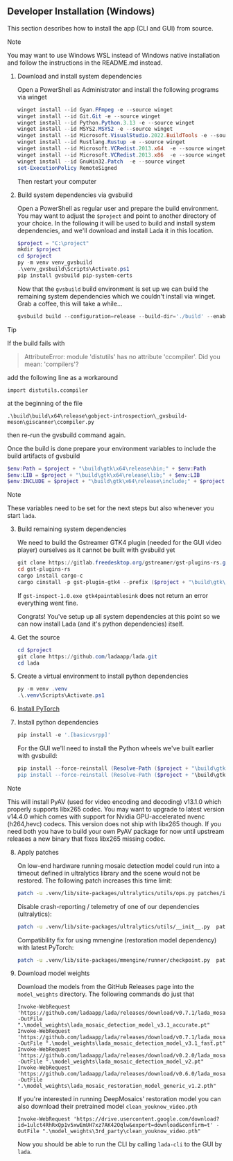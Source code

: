 ## Developer Installation (Windows)
This section describes how to install the app (CLI and GUI) from source.

> [!NOTE]
> You may want to use Windows WSL instead of Windows native installation and follow the instructions in the README.md instead.

1) Download and install system dependencies
   
   Open a PowerShell as Administrator and install the following programs via winget
   ```Powershell
   winget install --id Gyan.FFmpeg -e --source winget
   winget install --id Git.Git -e --source winget
   winget install --id Python.Python.3.13 -e --source winget
   winget install --id MSYS2.MSYS2 -e --source winget
   winget install --id Microsoft.VisualStudio.2022.BuildTools -e --source winget --silent --override "--wait --quiet --add ProductLang En-us --add Microsoft.VisualStudio.Workload.VCTools --includeRecommended"
   winget install --id Rustlang.Rustup -e --source winget
   winget install --id Microsoft.VCRedist.2013.x64  -e --source winget
   winget install --id Microsoft.VCRedist.2013.x86  -e --source winget
   winget install --id GnuWin32.Patch  -e --source winget
   set-ExecutionPolicy RemoteSigned
   ```
   Then restart your computer

2) Build system dependencies via gvsbuild
   
   Open a PowerShell as regular user and prepare the build environment. You may want to adjust the `$project` and point to another directory of your choice.
   In the following it will be used to build and install system dependencies, and we'll download and install Lada it in this location.
   ```Powershell
   $project = "C:\project"
   mkdir $project
   cd $project
   py -m venv venv_gvsbuild
   .\venv_gvsbuild\Scripts\Activate.ps1
   pip install gvsbuild pip-system-certs
   ```
   
   Now that the `gvsbuild` build environment is set up we can build the remaining system dependencies which we couldn't install via winget.
   Grab a coffee, this will take a while...
   ```Powershell
   gvsbuild build --configuration=release --build-dir='./build' --enable-gi --py-wheel gtk4 adwaita-icon-theme pygobject libadwaita gstreamer gst-plugins-base gst-plugins-good gst-plugins-bad gst-plugins-ugly gst-rtsp-server gst-python --extra-opts ogg:-DCMAKE_POLICY_VERSION_MINIMUM=3.5;
   ```
   
> [!TIP]
> If the build fails with
> 
> > AttributeError: module 'distutils' has no attribute 'ccompiler'. Did you mean: 'compilers'?
> 
> add the following line as a workaround
> 
> ```
> import distutils.ccompiler
> ```
> 
> at the beginning of the file
> ```
> .\build\build\x64\release\gobject-introspection\_gvsbuild-meson\giscanner\ccompiler.py
> ```
> 
> then re-run the gvsbuild command again.
   
   Once the build is done prepare your environment variables to include the build artifacts of gvsbuild
   ```Powershell
   $env:Path = $project + "\build\gtk\x64\release\bin;" + $env:Path
   $env:LIB = $project + "\build\gtk\x64\release\lib;" + $env:LIB
   $env:INCLUDE = $project + "\build\gtk\x64\release\include;" + $project + "\build\gtk\x64\release\include\cairo;" + $project + "\build\gtk\x64\release\include\glib-2.0;" + $project + "\build\gtk\x64\release\include\gobject-introspection-1.0;" + $project + "\build\gtk\x64\release\lib\glib-2.0\include;" + $env:INCLUDE
   ```

> [!NOTE]
> These variables need to be set for the next steps but also whenever you start `lada`.

3) Build remaining system dependencies
   
   We need to build the Gstreamer GTK4 plugin (needed for the GUI video player) ourselves as it cannot be built with gvsbuild yet
   ```Powershell
   git clone https://gitlab.freedesktop.org/gstreamer/gst-plugins-rs.git -b 0.13
   cd gst-plugins-rs
   cargo install cargo-c
   cargo cinstall -p gst-plugin-gtk4 --prefix ($project + "\build\gtk\x64\release") --libdir ($project + "\build\gtk\x64\release\lib") 
   ```
   If `gst-inspect-1.0.exe gtk4paintablesink` does not return an error everything went fine.
   
   Congrats! You've setup up all system dependencies at this point so we can now install Lada (and it's python dependencies) itself.

4) Get the source
   
   ```Powershell
   cd $project
   git clone https://github.com/ladaapp/lada.git
   cd lada
   ```
5) Create a virtual environment to install python dependencies
   
    ```Powershell
    py -m venv .venv
    .\.venv\Scripts\Activate.ps1
    ```

6) [Install PyTorch](https://pytorch.org/get-started/locally)

7) Install python dependencies
   
    ```Powershell
    pip install -e '.[basicvsrpp]'
    ````
   For the GUI we'll need to install the Python wheels we've built earlier with gvsbuild:
    ```Powershell
    pip install --force-reinstall (Resolve-Path ($project + "\build\gtk\x64\release\python\pygobject*.whl))
    pip install --force-reinstall (Resolve-Path ($project + "\build\gtk\x64\release\python\pycairo*.whl))
    ````
   
> [!NOTE]
> This will install PyAV (used for video encoding and decoding) v13.1.0 which properly supports libx265 codec.
> You may want to upgrade to latest version v14.4.0 which comes with support for Nvidia GPU-accelerated nvenc (h264,hevc) codecs. This version does not ship with libx265 though.
> If you need both you have to build your own PyAV package for now until upstream releases a new binary that fixes libx265 missing codec.

8) Apply patches
   
   On low-end hardware running mosaic detection model could run into a timeout defined in ultralytics library and the scene would not be restored. The following patch increases this time limit:
    ```bash
    patch -u .venv/lib/site-packages/ultralytics/utils/ops.py patches/increase_mms_time_limit.patch
    ```
   
   Disable crash-reporting / telemetry of one of our dependencies (ultralytics):
   ```bash
   patch -u .venv/lib/site-packages/ultralytics/utils/__init__.py  patches/remove_ultralytics_telemetry.patch
   ```
   
   Compatibility fix for using mmengine (restoration model dependency) with latest PyTorch:
   ```bash
   patch -u .venv/lib/site-packages/mmengine/runner/checkpoint.py  patches/fix_loading_mmengine_weights_on_torch26_and_higher.diff
   ```

9) Download model weights
   
   Download the models from the GitHub Releases page into the `model_weights` directory. The following commands do just that
   ```shell
   Invoke-WebRequest 'https://github.com/ladaapp/lada/releases/download/v0.7.1/lada_mosaic_detection_model_v3.1_accurate.pt' -OutFile ".\model_weights\lada_mosaic_detection_model_v3.1_accurate.pt"
   Invoke-WebRequest 'https://github.com/ladaapp/lada/releases/download/v0.7.1/lada_mosaic_detection_model_v3.1_fast.pt' -OutFile ".\model_weights\lada_mosaic_detection_model_v3.1_fast.pt"
   Invoke-WebRequest 'https://github.com/ladaapp/lada/releases/download/v0.2.0/lada_mosaic_detection_model_v2.pt' -OutFile ".\model_weights\lada_mosaic_detection_model_v2.pt"
   Invoke-WebRequest 'https://github.com/ladaapp/lada/releases/download/v0.6.0/lada_mosaic_restoration_model_generic_v1.2.pth' -OutFile ".\model_weights\lada_mosaic_restoration_model_generic_v1.2.pth"
   ```

   If you're interested in running DeepMosaics' restoration model you can also download their pretrained model `clean_youknow_video.pth`
   ```shell
   Invoke-WebRequest 'https://drive.usercontent.google.com/download?id=1ulct4RhRxQp1v5xwEmUH7xz7AK42Oqlw&export=download&confirm=t' -OutFile ".\model_weights\3rd_party\clean_youknow_video.pth"
   ```

    Now you should be able to run the CLI by calling `lada-cli` to the GUI by `lada`.